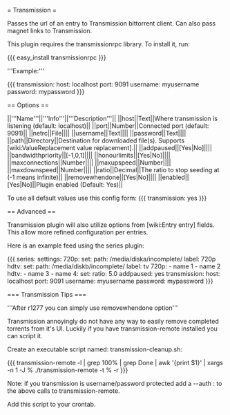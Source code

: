 = Transmission =

Passes the url of an entry to Transmission bittorrent client. Can also pass magnet links to Transmission.

This plugin requires the transmissionrpc library. To install it, run:

{{{
easy_install transmissionrpc
}}}

'''Example:'''

{{{
transmission:
  host: localhost
  port: 9091
  username: myusername
  password: mypassword
}}}

== Options ==

||'''Name'''||'''Info'''||'''Description'''||
||host||Text||Where transmission is listening (default: localhost)||
||port||Number||Connected port (default: 9091)||
||netrc||File||||
||username||Text||||
||password||Text||||
||path||Directory||Destination for downloaded file(s). Supports [wiki:ValueReplacement value replacement].||
||addpaused||[Yes|No]||||
||bandwidthpriority||[-1,0,1]||||
||honourlimits||[Yes|No]||||
||maxconnections||Number||||
||maxupspeed||Number||||
||maxdownspeed||Number||||
||ratio||Decimal||The ratio to stop seeding at (-1 means infinite)||
||removewhendone||[Yes|No]||||
||enabled||[Yes|No]||Plugin enabled (Default: Yes)||

To use all default values use this config form:
{{{
transmission: yes
}}}

== Advanced ==

Transmission plugin will also utilize options from [wiki:Entry entry] fields. This allow more refined configuration per entries.

Here is an example feed using the series plugin:

{{{
series:
  settings:
    720p:
      set:
        path: /media/diska/incomplete/
        label: 720p
    hdtv:
      set:
        path: /media/diskb/incomplete/
        label: tv
  720p:
    - name 1
    - name 2
  hdtv:
    - name 3
    - name 4:
        set:
          ratio: 5.0
          addpaused: yes
transmission:
  host: localhost
  port: 9091
  username: myusername
  password: mypassword
}}}

=== Transmission Tips ===

'''After r1277 you can simply use removewhendone option'''

Transmission annoyingly do not have any way to easily remove completed torrents from it's UI.
Luckily if you have transmission-remote installed you can script it.

Create an executable script named: transmission-cleanup.sh:

{{{
transmission-remote -l  | grep 100% | grep Done | awk '{print $1}' | xargs -n 1 -J % ./transmission-remote -t % -r
}}}

Note: if you transmission is username/password protected add a --auth <user>:<password> to the above calls to transmission-remote.

Add this script to your crontab.